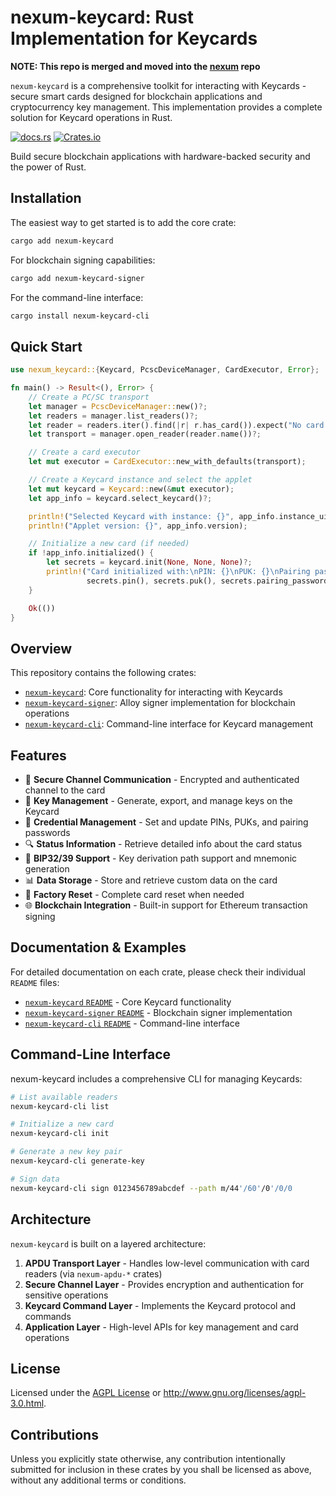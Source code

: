 # nexum-keycard: Rust Implementation for Keycards

**NOTE: This repo is merged and moved into the [nexum](https://github.com/nxm-rs/nexum) repo**

`nexum-keycard` is a comprehensive toolkit for interacting with Keycards - secure smart cards designed for blockchain applications and cryptocurrency key management. This implementation provides a complete solution for Keycard operations in Rust.

[![docs.rs](https://img.shields.io/docsrs/nexum-keycard/latest)](https://docs.rs/nexum-keycard)
[![Crates.io](https://img.shields.io/crates/v/nexum-keycard)](https://crates.io/crates/nexum-keycard)

Build secure blockchain applications with hardware-backed security and the power of Rust.

## Installation

The easiest way to get started is to add the core crate:

```sh
cargo add nexum-keycard
```

For blockchain signing capabilities:

```sh
cargo add nexum-keycard-signer
```

For the command-line interface:

```sh
cargo install nexum-keycard-cli
```

## Quick Start

```rust
use nexum_keycard::{Keycard, PcscDeviceManager, CardExecutor, Error};

fn main() -> Result<(), Error> {
    // Create a PC/SC transport
    let manager = PcscDeviceManager::new()?;
    let readers = manager.list_readers()?;
    let reader = readers.iter().find(|r| r.has_card()).expect("No card present");
    let transport = manager.open_reader(reader.name())?;

    // Create a card executor
    let mut executor = CardExecutor::new_with_defaults(transport);

    // Create a Keycard instance and select the applet
    let mut keycard = Keycard::new(&mut executor);
    let app_info = keycard.select_keycard()?;

    println!("Selected Keycard with instance: {}", app_info.instance_uid);
    println!("Applet version: {}", app_info.version);

    // Initialize a new card (if needed)
    if !app_info.initialized() {
        let secrets = keycard.init(None, None, None)?;
        println!("Card initialized with:\nPIN: {}\nPUK: {}\nPairing password: {}",
                 secrets.pin(), secrets.puk(), secrets.pairing_password());
    }

    Ok(())
}
```

## Overview

This repository contains the following crates:

- [`nexum-keycard`]: Core functionality for interacting with Keycards
- [`nexum-keycard-signer`]: Alloy signer implementation for blockchain operations
- [`nexum-keycard-cli`]: Command-line interface for Keycard management

[`nexum-keycard`]: https://github.com/nxm-rs/keycard/tree/main/crates/keycard
[`nexum-keycard-signer`]: https://github.com/nxm-rs/keycard/tree/main/crates/signer
[`nexum-keycard-cli`]: https://github.com/nxm-rs/keycard/tree/main/crates/cli

## Features

- 🔐 **Secure Channel Communication** - Encrypted and authenticated channel to the card
- 🔑 **Key Management** - Generate, export, and manage keys on the Keycard
- 📝 **Credential Management** - Set and update PINs, PUKs, and pairing passwords
- 🔍 **Status Information** - Retrieve detailed info about the card status
- 🔄 **BIP32/39 Support** - Key derivation path support and mnemonic generation
- 📊 **Data Storage** - Store and retrieve custom data on the card
- 📱 **Factory Reset** - Complete card reset when needed
- 🌐 **Blockchain Integration** - Built-in support for Ethereum transaction signing

## Documentation & Examples

For detailed documentation on each crate, please check their individual `README` files:

- [`nexum-keycard` `README`](./crates/keycard/README.md) - Core Keycard functionality
- [`nexum-keycard-signer` `README`](./crates/signer/README.md) - Blockchain signer implementation
- [`nexum-keycard-cli` `README`](./crates/cli/README.md) - Command-line interface

## Command-Line Interface

nexum-keycard includes a comprehensive CLI for managing Keycards:

```sh
# List available readers
nexum-keycard-cli list

# Initialize a new card
nexum-keycard-cli init

# Generate a new key pair
nexum-keycard-cli generate-key

# Sign data
nexum-keycard-cli sign 0123456789abcdef --path m/44'/60'/0'/0/0
```

## Architecture

`nexum-keycard` is built on a layered architecture:

1. **APDU Transport Layer** - Handles low-level communication with card readers (via `nexum-apdu-*` crates)
2. **Secure Channel Layer** - Provides encryption and authentication for sensitive operations
3. **Keycard Command Layer** - Implements the Keycard protocol and commands
4. **Application Layer** - High-level APIs for key management and card operations

## License

Licensed under the [AGPL License](LICENSE) or http://www.gnu.org/licenses/agpl-3.0.html.

## Contributions

Unless you explicitly state otherwise, any contribution intentionally submitted for inclusion in these crates by you shall be licensed as above, without any additional terms or conditions.
